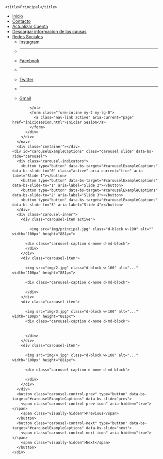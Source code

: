 <!DOCTYPE html>
<html lang="es">
<head>
    <meta charset="UTF-8">
    <meta name="viewport" content="width=device-width, initial-scale=1.0">
    <link href="https://cdn.jsdelivr.net/npm/bootstrap@5.0.0-beta3/dist/css/bootstrap.min.css" rel="stylesheet" integrity="sha384-eOJMYsd53ii+scO/bJGFsiCZc+5NDVN2yr8+0RDqr0Ql0h+rP48ckxlpbzKgwra6" crossorigin="anonymous">

    <title>Principal</title>
</head>
<body>
    <nav class="navbar navbar-expand-lg navbar navbar-dark bg-dark">
        <div class="container-fluid">
          <div class="collapse navbar-collapse" id="navbarScroll">
            <ul class="navbar-nav me-auto my-2 my-lg-0 navbar-nav-scroll" style="--bs-scroll-height: 100px;">
              <li class="nav-item">
                <a class="nav-link active" aria-current="page" href="Principal.html">Inicio</a>
              </li>
              <li class="nav-item">
                <a class="nav-link active" aria-current="page" href="contacto.html">Contacto</a>
              </li>
              <li class="nav-item">
                <a class="nav-link active" aria-current="page" href="Actualizar.html">Actualizar Cuenta</a>
              </li>
              <li class="nav-item">
                <a class="nav-link active" aria-current="page" href="ola.html">Descargar informacion de las causas</a>
              </li>
              <li class="nav-item dropdown">
                <a class="nav-link dropdown-toggle" href="#" id="navbarScrollingDropdown" role="button" data-bs-toggle="dropdown" aria-expanded="false">
                Redes Sociales
                </a>
                <ul class="dropdown-menu" aria-labelledby="navbarScrollingDropdown">
                  <li><a class="dropdown-item" href="https://Instagram.com">Instagram</a></li>
                  <li><hr class="dropdown-divider"></li>
                  <li><a class="dropdown-item" href="https://Facebook.com">Facebook</a></li>
                  <li><hr class="dropdown-divider"></li>
                  <li><a class="dropdown-item" href="https://Twitter.com">Twitter</a></li>
                  <li><hr class="dropdown-divider"></li>
                  <li><a class="dropdown-item" href="https://Gmail.com">Gmail</a></li>
                </ul>
              </li>
              
            </ul>
            <form class="form-inline my-2 my-lg-0">
              <a class="nav-link active" aria-current="page" href="iniciosesion.html">Iniciar Sesion</a>
            </form>
          </div>
        </div>
      </nav>
      <div class="container"></div>
    <div id="carouselExampleCaptions" class="carousel slide" data-bs-ride="carousel">
      <div class="carousel-indicators">
        <button type="button" data-bs-target="#carouselExampleCaptions" data-bs-slide-to="0" class="active" aria-current="true" aria-label="Slide 1"></button>
        <button type="button" data-bs-target="#carouselExampleCaptions" data-bs-slide-to="1" aria-label="Slide 2"></button>
        <button type="button" data-bs-target="#carouselExampleCaptions" data-bs-slide-to="2" aria-label="Slide 3"></button>
        <button type="button" data-bs-target="#carouselExampleCaptions" data-bs-slide-to="3" aria-label="Slide 4"></button>
      </div>
      <div class="carousel-inner">
        <div class="carousel-item active">
 
            <img src="img/principal.jpg" class="d-block w-100" alt="" width="100px" height="881px">

          <div class="carousel-caption d-none d-md-block">
          </div>
        </div>
        <div class="carousel-item">

          <img src="img/2.jpg" class="d-block w-100" alt="..." width="100px" height="881px">

          <div class="carousel-caption d-none d-md-block">

          </div>
        </div>
        <div class="carousel-item">

          <img src="img/3.jpg" class="d-block w-100" alt="..." width="100px" height="881px">
          <div class="carousel-caption d-none d-md-block">


          </div>
        </div>
        <div class="carousel-item">

          <img src="img/4.jpg" class="d-block w-100" alt="..." width="100px" height="881px">

          <div class="carousel-caption d-none d-md-block">

          </div>
        </div>
      </div>
      <button class="carousel-control-prev" type="button" data-bs-target="#carouselExampleCaptions" data-bs-slide="prev">
        <span class="carousel-control-prev-icon" aria-hidden="true"></span>
        <span class="visually-hidden">Previous</span>
      </button>
      <button class="carousel-control-next" type="button" data-bs-target="#carouselExampleCaptions" data-bs-slide="next">
        <span class="carousel-control-next-icon" aria-hidden="true"></span>
        <span class="visually-hidden">Next</span>
      </button>
    </div>
  </div>
    <script src="https://cdn.jsdelivr.net/npm/bootstrap@5.0.0-beta3/dist/js/bootstrap.bundle.min.js" integrity="sha384-JEW9xMcG8R+pH31jmWH6WWP0WintQrMb4s7ZOdauHnUtxwoG2vI5DkLtS3qm9Ekf" crossorigin="anonymous"></script>

</body>
</html>
